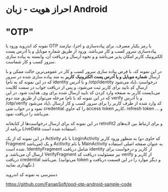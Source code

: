 # احراز هویت - زبان   Android

# "OTP"

نمونه کد اندروید ورود با OTP یا رمز یکبار مصرف، برای پیاده‌سازی و اجرا، نیازمند پیاده‌سازی سرور کسب و کار می‌باشد. ورود از طریق شماره موبایل و یا آدرس پست الکترونیک کاربر امکان پذیر می‌باشد و و نحوه ارسال و دریافت آن، وابسته به پیاده سازی سرور کسب و کار شماست.

در این نمونه کد، با فرض پیاده سازی سرور کسب و کار در عمومی‌ترین حالت ممکن و با ارسال **شماره موبایل و یا آدرس پست الکترونیک کاربر** به متد پیاده سازی شده در سرور (که در این نمونه کد به نام identity و با آدرس /otp/identity    یاد می‌شود)، درخواستِ ارسالِ کدِ تایید برای کاربر ثبت می‌شود، و پس از دریافت جواب در سمت کلاینت می‌بایست کاربر به صفحه وارد کردن کد تایید ارسال شده برای وی، هدایت شود. در این مرحله می‌توان از طریق متد دوم (که در این نمونه کد با نام verify و با آدرس /otp/verify یاد می‌شود)، کد وارد شده از طرف کاربر را برای سرور کسب و کار ارسال نمود و در جواب شی credential را که حاویِ access token کاربر، refresh token و ... می‌باشد را دریافت نمود.

در این نمونه کد برای ارسال درخواست‌ها از کتابخانه retrofit2 و برای ارتباط بین لایه‌های برنامه از LiveData استفاده شده است.

در این نمونه کد از یک Activity با نام LoginActivity به منظور ورود کاربر (که حاوی دو Fragment می‌باشد) و یک Acitivity  با نام MainActivity به عنوان صفحه اصلی استفاده شده است.  IdentityFragment شامل دریافت identity از کاربر و درخواست برای ارسال آن می‌باشد. و VerifyFragment نیز مسئولیت دریافت کد verify از کاربر و دریافت credential می‌باشد. (می‌توانید token  و دیگر موارد را در این قسمت دریافت و نگهداری نمایید.)

دسترسی به نمونه کد اندروید

https://github.com/FanapSoft/pod-otp-android-sample-code

<div class="box-end">
</div>
